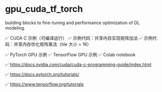 # gpu_cuda_tf_torch
building blocks to fine-tuning and performance optimization of DL modeling.

✅ CUDA C 示例（可编译运行）
  ✅ 示例代码：共享内存实现矩阵加法
  ✅ 示例代码：共享内存优化矩阵乘法（tile 大小 = 16）
  
✅ PyTorch GPU 示例
✅ TensorFlow GPU 示例
✅ Colab notebook

✅ https://docs.nvidia.com/cuda/cuda-c-programming-guide/index.html

✅ https://docs.pytorch.org/tutorials/

✅ https://www.tensorflow.org/tutorials
